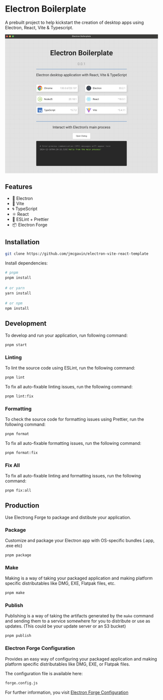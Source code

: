 # Electron Boilerplate

A prebuilt project to help kickstart the creation of desktop apps using Electron, React, Vite & Typescript.

<img src="assets/screenshot.jpg" />

## Features

- 🌟 Electron
- 🔱 Vite
- 🌀 TypeScript
- ⚛️ React
- 🧹 ESLint + Prettier
- 📦 Electron Forge

## Installation

```bash
git clone https://github.com/jmcgavin/electron-vite-react-template
```

Install dependencies:

```bash
# pnpm
pnpm install

# or yarn
yarn install

# or npm
npm install
```

## Development

To develop and run your application, run following command:

```bash
pnpm start
```

### Linting

To lint the source code using ESLint, run the following command:

```bash
pnpm lint
```

To fix all auto-fixable linting issues, run the following command:

```bash
pnpm lint:fix
```

### Formatting

To check the source code for formatting issues using Prettier, run the following command:

```bash
pnpm format
```

To fix all auto-fixable formatting issues, run the following command:

```bash
pnpm format:fix
```

### Fix All

To fix all auto-fixable linting and formatting issues, run the following command:

```bash
pnpm fix:all
```

## Production

Use Electrong Forge to package and distibute your application.

### Package

Customize and package your Electron app with OS-specific bundles (.app, .exe etc)

```bash
pnpm package
```

### Make

Making is a way of taking your packaged application and making platform specific distributables like DMG, EXE, Flatpak files, etc.

```bash
pnpm make
```

### Publish

Publishing is a way of taking the artifacts generated by the `make` command and sending them to a service somewhere for you to distribute or use as updates. (This could be your update server or an S3 bucket)

```bash
pnpm publish
```

### Electron Forge Configuration

Provides an easy way of configuring your packaged application and making platform specific distributables like DMG, EXE, or Flatpak files.

The configuration file is available here:

```bash
forge.config.js
```

For further information, you visit [Electron Forge Configuration](https://www.electronforge.io/configuration)
